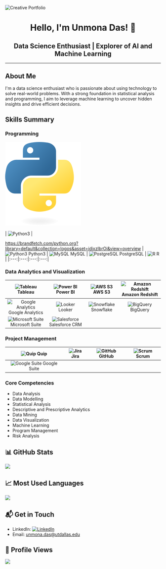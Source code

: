 

![Creative Portfolio](https://github.com/IamUnmona/IamUnmona/blob/main/Welcome%20to%20my%20page.gif)






<div align="center">

# Hello, I'm Unmona Das! 👋

## Data Science Enthusiast | Explorer of AI and Machine Learning


</div>

---

##  About Me
I'm a data science enthusiast who is passionate about using technology to solve real-world problems. With a strong foundation in statistical analysis and programming, I aim to leverage machine learning to uncover hidden insights and drive efficient decisions.

## Skills Summary

### Programming


![Python3 Logo](https://github.com/IamUnmona/IamUnmona/blob/main/Python%20Software%20Foundation_idixzIbrOi_2.svg)

| <img src="https://brandfetch.com/python.org?library=default&collection=logos&asset=idixzIbrOi&view=overview" alt="Python3" width="40"/> |

https://brandfetch.com/python.org?library=default&collection=logos&asset=idixzIbrOi&view=overview
| <img src="https://simpleicons.org/icons/python.svg" alt="Python3" width="30"/> Python3 | <img src="https://simpleicons.org/icons/mysql.svg" alt="MySQL" width="30"/> MySQL | <img src="https://simpleicons.org/icons/postgresql.svg" alt="PostgreSQL" width="30"/> PostgreSQL | <img src="https://simpleicons.org/icons/r.svg" alt="R" width="30"/> R |
|:---:|:---:|:---:|:---:|

### Data Analytics and Visualization
| <img src="https://simpleicons.org/icons/tableau.svg" alt="Tableau" width="30"/> Tableau | <img src="https://simpleicons.org/icons/powerbi.svg" alt="Power BI" width="30"/> Power BI | <img src="https://simpleicons.org/icons/amazonaws.svg" alt="AWS S3" width="30"/> AWS S3 | <img src="https://simpleicons.org/icons/amazonredshift.svg" alt="Amazon Redshift" width="30"/> Amazon Redshift |
|:---:|:---:|:---:|:---:|
| <img src="https://simpleicons.org/icons/googleanalytics.svg" alt="Google Analytics" width="30"/> Google Analytics | <img src="https://simpleicons.org/icons/looker.svg" alt="Looker" width="30"/> Looker | <img src="https://simpleicons.org/icons/snowflake.svg" alt="Snowflake" width="30"/> Snowflake | <img src="https://simpleicons.org/icons/googlebigquery.svg" alt="BigQuery" width="30"/> BigQuery |
| <img src="https://simpleicons.org/icons/microsoft.svg" alt="Microsoft Suite" width="30"/> Microsoft Suite | <img src="https://simpleicons.org/icons/salesforce.svg" alt="Salesforce" width="30"/> Salesforce CRM |

### Project Management
| <img src="https://simpleicons.org/icons/quip.svg" alt="Quip" width="30"/> Quip | <img src="https://simpleicons.org/icons/jira.svg" alt="Jira" width="30"/> Jira | <img src="https://simpleicons.org/icons/github.svg" alt="GitHub" width="30"/> GitHub | <img src="https://simpleicons.org/icons/scrumpowered.svg" alt="Scrum" width="30"/> Scrum |
|:---:|:---:|:---:|:---:|
| <img src="https://simpleicons.org/icons/google.svg" alt="Google Suite" width="30"/> Google Suite |

### Core Competencies
- Data Analysis
- Data Modelling
- Statistical Analysis
- Descriptive and Prescriptive Analytics
- Data Mining
- Data Visualization
- Machine Learning
- Program Management
- Risk Analysis

## 📊 GitHub Stats
![](https://github-readme-stats.vercel.app/api?username=iamUnmona&show_icons=true&theme=radical)

## 📈 Most Used Languages
![](https://github-readme-stats.vercel.app/api/top-langs/?username=iamUnmona&layout=compact&theme=vue)


## 📬 Get in Touch
- LinkedIn: [![LinkedIn](https://img.shields.io/badge/LinkedIn-Unmona_Das-blue?style=flat-square&logo=linkedin)](https://www.linkedin.com/in/unmonadas/)
- Email: [unmona.das@utdallas.edu](mailto:unmona.das@utdallas.edu)

## 👀 Profile Views
![](https://komarev.com/ghpvc/?username=iamUnmona&style=flat-square&color=blueviolet)


